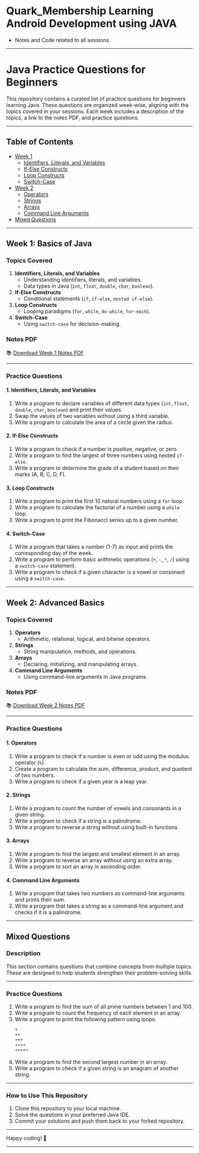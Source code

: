 # Quark_Membership Learning Android Development using JAVA
- Notes and Code related to all sessions.

---

# Java Practice Questions for Beginners

This repository contains a curated list of practice questions for beginners learning Java. These questions are organized week-wise, aligning with the topics covered in your sessions. Each week includes a description of the topics, a link to the notes PDF, and practice questions.

---

## Table of Contents
- [Week 1](#week-1-basics-of-java)
  - [Identifiers, Literals, and Variables](#1-identifiers-literals-and-variables)
  - [If-Else Constructs](#2-if-else-constructs)
  - [Loop Constructs](#3-loop-constructs)
  - [Switch-Case](#4-switch-case)
- [Week 2](#week-2-advanced-basics)
  - [Operators](#1-operators)
  - [Strings](#2-strings)
  - [Arrays](#3-arrays)
  - [Command Line Arguments](#4-command-line-arguments)
- [Mixed Questions](#mixed-questions)

---

## Week 1: Basics of Java

### Topics Covered
1. **Identifiers, Literals, and Variables**
   - Understanding identifiers, literals, and variables.
   - Data types in Java (`int`, `float`, `double`, `char`, `boolean`).
2. **If-Else Constructs**
   - Conditional statements (`if`, `if-else`, `nested if-else`).
3. **Loop Constructs**
   - Looping paradigms (`for`, `while`, `do-while`, `for-each`).
4. **Switch-Case**
   - Using `switch-case` for decision-making.

### Notes PDF
📚 [Download Week 1 Notes PDF](#)

---

### Practice Questions

#### 1. Identifiers, Literals, and Variables
1. Write a program to declare variables of different data types (`int`, `float`, `double`, `char`, `boolean`) and print their values.
2. Swap the values of two variables without using a third variable.
3. Write a program to calculate the area of a circle given the radius.

#### 2. If-Else Constructs
1. Write a program to check if a number is positive, negative, or zero.
2. Write a program to find the largest of three numbers using nested `if-else`.
3. Write a program to determine the grade of a student based on their marks (A, B, C, D, F).

#### 3. Loop Constructs
1. Write a program to print the first 10 natural numbers using a `for` loop.
2. Write a program to calculate the factorial of a number using a `while` loop.
3. Write a program to print the Fibonacci series up to a given number.

#### 4. Switch-Case
1. Write a program that takes a number (1-7) as input and prints the corresponding day of the week.
2. Write a program to perform basic arithmetic operations (`+`, `-`, `*`, `/`) using a `switch-case` statement.
3. Write a program to check if a given character is a vowel or consonant using a `switch-case`.

---

## Week 2: Advanced Basics

### Topics Covered
1. **Operators**
   - Arithmetic, relational, logical, and bitwise operators.
2. **Strings**
   - String manipulation, methods, and operations.
3. **Arrays**
   - Declaring, initializing, and manipulating arrays.
4. **Command Line Arguments**
   - Using command-line arguments in Java programs.

### Notes PDF
📚 [Download Week 2 Notes PDF](#)

---

### Practice Questions

#### 1. Operators
1. Write a program to check if a number is even or odd using the modulus operator (`%`).
2. Create a program to calculate the sum, difference, product, and quotient of two numbers.
3. Write a program to check if a given year is a leap year.

#### 2. Strings
1. Write a program to count the number of vowels and consonants in a given string.
2. Write a program to check if a string is a palindrome.
3. Write a program to reverse a string without using built-in functions.

#### 3. Arrays
1. Write a program to find the largest and smallest element in an array.
2. Write a program to reverse an array without using an extra array.
3. Write a program to sort an array in ascending order.

#### 4. Command Line Arguments
1. Write a program that takes two numbers as command-line arguments and prints their sum.
2. Write a program that takes a string as a command-line argument and checks if it is a palindrome.

---

## Mixed Questions

### Description
This section contains questions that combine concepts from multiple topics. These are designed to help students strengthen their problem-solving skills.

---

### Practice Questions
1. Write a program to find the sum of all prime numbers between 1 and 100.
2. Write a program to count the frequency of each element in an array.
3. Write a program to print the following pattern using loops:
   ```
   *
   **
   ***
   ****
   *****
   ```
4. Write a program to find the second largest number in an array.
5. Write a program to check if a given string is an anagram of another string.

---

### How to Use This Repository
1. Clone this repository to your local machine.
2. Solve the questions in your preferred Java IDE.
3. Commit your solutions and push them back to your forked repository.

---
Happy coding! 🚀

---
